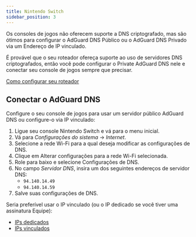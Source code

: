 ```yaml
---
title: Nintendo Switch
sidebar_position: 3
---
```


Os consoles de jogos não oferecem suporte a DNS criptografado, mas são ótimos para configurar o AdGuard DNS Público ou o AdGuard DNS Privado via um Endereço de IP vinculado.

É provável que o seu roteador ofereça suporte ao uso de servidores DNS criptografados, então você pode configurar o Private AdGuard DNS nele e conectar seu console de jogos sempre que precisar.

[Como configurar seu roteador](/private-dns/connect-devices/routers/routers.md)

## Conectar o AdGuard DNS

Configure o seu console de jogos para usar um servidor público AdGuard DNS ou configure-o via IP vinculado:

1. Ligue seu console Nintendo Switch e vá para o menu inicial.
2. Vá para _Configurações do sistema_ → _Internet_.
3. Selecione a rede Wi-Fi para a qual deseja modificar as configurações de DNS.
4. Clique em Alterar configurações para a rede Wi-Fi selecionada.
5. Role para baixo e selecione Configurações de DNS.
6. No campo _Servidor DNS_, insira um dos seguintes endereços de servidor DNS:
   - `94.140.14.49`
   - `94.140.14.59`
7. Salve suas configurações de DNS.

Seria preferível usar o IP vinculado (ou o IP dedicado se você tiver uma assinatura Equipe):

- [IPs dedicados](/private-dns/connect-devices/other-options/dedicated-ip.md)
- [IPs vinculados](/private-dns/connect-devices/other-options/linked-ip.md)
